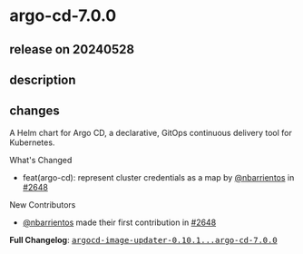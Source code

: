 # argo-cd-7.0.0

## release on 20240528

## description

## changes

A Helm chart for Argo CD, a declarative, GitOps continuous delivery tool for Kubernetes.

What's Changed

* feat(argo-cd): represent cluster credentials as a map by <a class="user-mention notranslate" data-hovercard-type="user" data-hovercard-url="/users/nbarrientos/hovercard" data-octo-click="hovercard-link-click" data-octo-dimensions="link_type:self" href="https://github.com/nbarrientos">@nbarrientos</a> in <a class="issue-link js-issue-link" data-error-text="Failed to load title" data-id="2253286531" data-permission-text="Title is private" data-url="https://github.com/argoproj/argo-helm/issues/2648" data-hovercard-type="pull_request" data-hovercard-url="/argoproj/argo-helm/pull/2648/hovercard" href="https://github.com/argoproj/argo-helm/pull/2648">#2648</a>

New Contributors

* <a class="user-mention notranslate" data-hovercard-type="user" data-hovercard-url="/users/nbarrientos/hovercard" data-octo-click="hovercard-link-click" data-octo-dimensions="link_type:self" href="https://github.com/nbarrientos">@nbarrientos</a> made their first contribution in <a class="issue-link js-issue-link" data-error-text="Failed to load title" data-id="2253286531" data-permission-text="Title is private" data-url="https://github.com/argoproj/argo-helm/issues/2648" data-hovercard-type="pull_request" data-hovercard-url="/argoproj/argo-helm/pull/2648/hovercard" href="https://github.com/argoproj/argo-helm/pull/2648">#2648</a>

<strong>Full Changelog</strong>: <a class="commit-link" href="https://github.com/argoproj/argo-helm/compare/argocd-image-updater-0.10.1...argo-cd-7.0.0"><tt>argocd-image-updater-0.10.1...argo-cd-7.0.0</tt></a>

